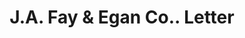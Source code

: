---
doi: 10.7916/D8JM3NSH
date_other: '1904'
date_other_textual: '1904'
form: correspondence
genre:
- Letters (correspondence)
name:
- J.A. Fay & Egan Co.
object_in_context_url: https://biggert.cul.columbia.edu/items/view/ave_biggert_01259
subject_hierarchical_geographic:
- Cincinnati, Ohio, United States
subject_name:
- J.A. Fay & Egan Co.
title: J.A. Fay & Egan Co.. Letter
sort_title: J.A. Fay & Egan Co.. Letter
call_number: ave_biggert_01259
coordinates:
- 39.1,-84.51666666666667
pid: ave_biggert_01259
identifiers: ave_biggert_01259
thumbnail: https://derivativo-1.library.columbia.edu/iiif/2/ldpd:343080/full/!256,256/0/native.jpg
permalink: /biggert/ave_biggert_01259/
layout: iiif-image-page
---